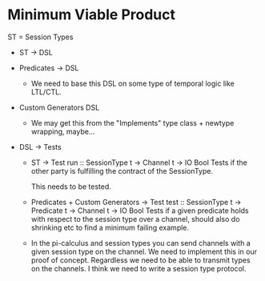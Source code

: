 # Minimum Viable Product

ST = Session Types

* ST -> DSL

* Predicates -> DSL
    * We need to base this DSL
      on some type of temporal
      logic like LTL/CTL.

* Custom Generators DSL
    * We may get this from the
      "Implements" type class +
      newtype wrapping, maybe...

* DSL -> Tests

    * ST -> Test
        run :: SessionType t -> Channel t -> IO Bool
        Tests if the other party is fulfilling the contract
        of the SessionType.
        
        This needs to be tested.

    * Predicates + Custom Generators -> Test
        test :: SessionType t -> Predicate t -> Channel t -> IO Bool
        Tests if a given predicate holds with respect to the
        session type over a channel, should also do shrinking etc
        to find a minimum failing example.

    * In the pi-calculus and session types you can send channels with
      a given session type on the channel. We need to implement this
      in our proof of concept. Regardless we need to be able to transmit
      types on the channels. I think we need to write a session type
      protocol.
